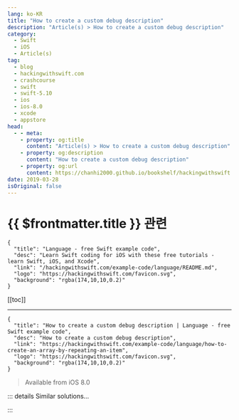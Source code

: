 ```yaml
---
lang: ko-KR
title: "How to create a custom debug description"
description: "Article(s) > How to create a custom debug description"
category:
  - Swift
  - iOS
  - Article(s)
tag: 
  - blog
  - hackingwithswift.com
  - crashcourse
  - swift
  - swift-5.10
  - ios
  - ios-8.0
  - xcode
  - appstore
head:
  - - meta:
    - property: og:title
      content: "Article(s) > How to create a custom debug description"
    - property: og:description
      content: "How to create a custom debug description"
    - property: og:url
      content: https://chanhi2000.github.io/bookshelf/hackingwithswift.com/example-code/language/how-to-create-an-array-by-repeating-an-item.html
date: 2019-03-28
isOriginal: false
---
```


# {{ $frontmatter.title }} 관련

```component VPCard
{
  "title": "Language - free Swift example code",
  "desc": "Learn Swift coding for iOS with these free tutorials - learn Swift, iOS, and Xcode",
  "link": "/hackingwithswift.com/example-code/language/README.md",
  "logo": "https://hackingwithswift.com/favicon.svg",
  "background": "rgba(174,10,10,0.2)"
}
```

[[toc]]

---

```component VPCard
{
  "title": "How to create a custom debug description | Language - free Swift example code",
  "desc": "How to create a custom debug description",
  "link": "https://hackingwithswift.com/example-code/language/how-to-create-an-array-by-repeating-an-item",
  "logo": "https://hackingwithswift.com/favicon.svg",
  "background": "rgba(174,10,10,0.2)"
}
```

> Available from iOS 8.0

<!-- TODO: 작성 -->

<!-- 
If you need to create an array of a specific size holding some default values, Swift has a built-in initializer called `repeating:count:`. You tell it what to repeat, and how often, and Swift will generate an array of that size.

For example, this creates an array of 100 items, all containing 0:

```swift
let numbers1 = [Int](repeating: 0, count: 100)
```

You can even use this initializer to create multi-dimensional arrays, for example an array of arrays of numbers:

```swift
let numbers2 = [[Int]](repeating: [Int](repeating: 0, count: 100), count: 100)
```

You can use this when creating a game board: mark all rows and columns as being 0 for a 100x100 board, then fill in squares as the game proceeds.

-->

::: details Similar solutions…

<!--
/example-code/language/how-to-remove-the-first-or-last-item-from-an-array">How to remove the first or last item from an array 
/example-code/arrays/how-to-find-an-item-in-an-array-using-firstindexof">How to find an item in an array using firstIndex(of:) 
/example-code/language/how-to-convert-a-multidimensional-array-to-a-single-dimensional-array">How to convert a multidimensional array to a single-dimensional array 
/example-code/language/how-to-append-one-array-to-another-array">How to append one array to another array 
/example-code/uikit/how-to-create-live-playgrounds-in-xcode">How to create live playgrounds in Xcode</a>
-->

:::

